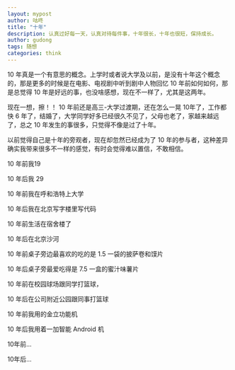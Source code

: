 ```yaml
---
layout: mypost
author: 咕咚
title: "十年"
description: 认真过好每一天，认真对待每件事，十年很长，十年也很短，保持成长。
author: gudong
tags: 随想
categories: think 
---
```



10 年真是一个有意思的概念。上学时或者说大学及以前，是没有十年这个概念的，那是更多的时候是在电影、电视剧中听到剧中人物回忆 10 年前如何如何，那是总觉得 10 年是好远的事，也没啥感想，现在不一样了，尤其是这两年。

现在一想，擦！！ 10 年前还是高三-大学过渡期，还在怎么一晃 10年了，工作都快 6 年了，结婚了，大学同学好多已经很久不见了，父母也老了，家越来越远了，总之 10 年发生的事很多，只觉得不像是过了十年。

以前觉得自己是十年的旁观者，现在却忽然已经成为了 10 年的参与者，这种差异确实我带来很多不一样的感觉，有时会觉得难以置信，不敢相信。

10 年前我19 

10 年后我 29

10 年前我在呼和浩特上大学

10 年后我在北京写字楼里写代码

10 年前生活在宿舍楼了

10 年后在北京沙河

10 年前桌子旁边最喜欢的吃的是 1.5 一袋的披萨卷和馍片

10 年后桌子旁最爱吃得是 7.5 一盒的蜜汁味薯片

10 年前在校园球场跟同学打篮球，

10 年后在公司附近公园跟同事打篮球

10 年前我用的金立功能机

10 年后我用着一加智能 Android 机

10年前...

10年后...



